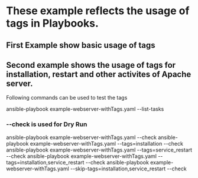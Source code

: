 # These example reflects the usage of tags in Playbooks.

## First Example show basic usage of tags


## Second example shows the usage of tags for installation, restart and other activites of Apache server.

Following commands can be used to test the tags

ansible-playbook example-webserver-withTags.yaml --list-tasks
### --check is used for Dry Run
ansible-playbook example-webserver-withTags.yaml --check
ansible-playbook example-webserver-withTags.yaml --tags=installation --check
ansible-playbook example-webserver-withTags.yaml --tags=service_restart --check
ansible-playbook example-webserver-withTags.yaml --tags=installation,service_restart --check
ansible-playbook example-webserver-withTags.yaml --skip-tags=installation,service_restart --check






